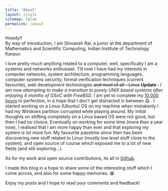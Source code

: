 ```yaml
---
title: "About"
layout: single
sitemap: false
permalink: /about
---
```


Howdy!! <br>
By way of introduction, I am Shivansh Rai, a junior at the department of Mathematics and Scientific Computing, Indian Institute of Technology Kanpur.

I love pretty much anything related to a computer, well, specifically I am a systems and networks enthusiast. Till now I have had my interests in computer networks, system architecture, programming languages, computer systems security, formal verification techniques (current favourite), web development technologies ~~and most of all - Linux~~ **Update :** _I am now attempting to make a transition to purely UNIX based systems after enjoying 4 months of GSoC with FreeBSD_. I am yet to complete my <a href="http://www.wisdomgroup.com/blog/10000-hours-of-practice/" target="_blank">10,000 hours</a> to perfection, in a hope that I don't get distracted in between &#x1F60B; . I started working on a Linux (Ubuntu) OS on my machine when mistakenly I had my Windows partition corrupted while playing around. My initial thoughts on shifting completely on a Linux based OS were not good, but then I had no choice. Eventually on working for some time (more than a year now), I realised that I am more happy than ever and that exploring my system is lot more fun. My favourite passtime since then has been discovering new stuff related to Linux (mostly low level stuff close to the system), and open source of course which exposed me to a lot of new fields (and still exploring...).

As for my work and open source contributions, its all in [Github](https://github.com/shivrai).

I made this blog in a hope to share some of the interesting stuff which I come across, and also for some happy memories. &#x1F601;

Enjoy my posts and I hope to read your comments and feedback!
